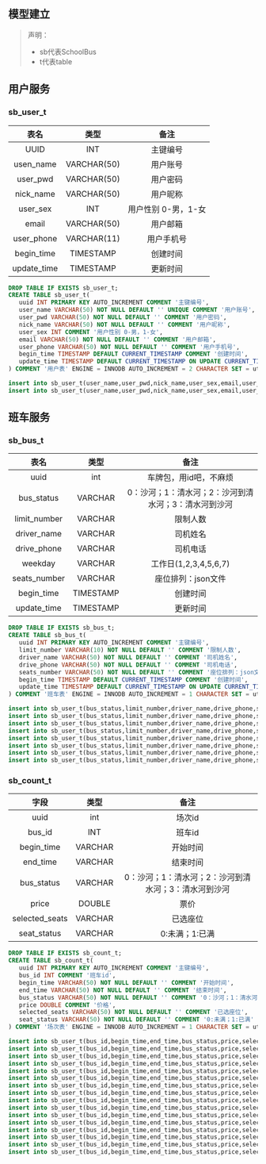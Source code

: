 ## 模型建立

> 声明：
>
> - sb代表SchoolBus
> - t代表table

## 用户服务

### sb_user_t

|    表名     |    类型     |        备注         |
| :---------: | :---------: | :-----------------: |
|    UUID     |     INT     |      主键编号       |
|  usen_name  | VARCHAR(50) |      用户账号       |
|  user_pwd   | VARCHAR(50) |      用户密码       |
|  nick_name  | VARCHAR(50) |      用户昵称       |
|  user_sex   |     INT     | 用户性别 0-男，1-女 |
|    email    | VARCHAR(50) |      用户邮箱       |
| user_phone  | VARCHAR(11) |     用户手机号      |
| begin_time  |  TIMESTAMP  |      创建时间       |
| update_time |  TIMESTAMP  |      更新时间       |

```sql
DROP TABLE IF EXISTS sb_user_t;
CREATE TABLE sb_user_t(
   uuid INT PRIMARY KEY AUTO_INCREMENT COMMENT '主键编号',
   user_name VARCHAR(50) NOT NULL DEFAULT '' UNIQUE COMMENT '用户账号',
   user_pwd VARCHAR(50) NOT NULL DEFAULT '' COMMENT '用户密码',
   nick_name VARCHAR(50) NOT NULL DEFAULT '' COMMENT '用户昵称',
   user_sex INT COMMENT '用户性别 0-男，1-女',
   email VARCHAR(50) NOT NULL DEFAULT '' COMMENT '用户邮箱',
   user_phone VARCHAR(50) NOT NULL DEFAULT '' COMMENT '用户手机号',
   begin_time TIMESTAMP DEFAULT CURRENT_TIMESTAMP COMMENT '创建时间',
   update_time TIMESTAMP DEFAULT CURRENT_TIMESTAMP ON UPDATE CURRENT_TIMESTAMP COMMENT '修改时间'
) COMMENT '用户表' ENGINE = INNODB AUTO_INCREMENT = 2 CHARACTER SET = utf8 COLLATE = utf8_general_ci ROW_FORMAT = DYNAMIC;

insert into sb_user_t(user_name,user_pwd,nick_name,user_sex,email,user_phone) values('admin','0192023a7bbd73250516f069df18b500','隔壁泰山',0,'admin@qq.com','13888888888');
insert into sb_user_t(user_name,user_pwd,nick_name,user_sex,email,user_phone) values('jiangzh','5e2de6bd1c9b50f6e27d4e55da43b917','阿里郎',0,'jiangzh@qq.com','13866666666');
```

## 班车服务

### sb_bus_t

|     表名     |   类型    |                         备注                         |
| :----------: | :-------: | :--------------------------------------------------: |
|     uuid     |    int    |                车牌包，用id吧，不麻烦                |
|  bus_status  |  VARCHAR  | 0：沙河；1：清水河；2：沙河到清水河；3：清水河到沙河 |
| limit_number |  VARCHAR  |                       限制人数                       |
| driver_name  |  VARCHAR  |                       司机姓名                       |
| drive_phone  |  VARCHAR  |                       司机电话                       |
|   weekday    |  VARCHAR  |                工作日(1,2,3,4,5,6,7)                 |
| seats_number |  VARCHAR  |                  座位排列：json文件                  |
|  begin_time  | TIMESTAMP |                       创建时间                       |
| update_time  | TIMESTAMP |                       更新时间                       |

```sql
DROP TABLE IF EXISTS sb_bus_t;
CREATE TABLE sb_bus_t(
   uuid INT PRIMARY KEY AUTO_INCREMENT COMMENT '主键编号',
   limit_number VARCHAR(10) NOT NULL DEFAULT '' COMMENT '限制人数',
   driver_name VARCHAR(50) NOT NULL DEFAULT '' COMMENT '司机姓名',
   drive_phone VARCHAR(50) NOT NULL DEFAULT '' COMMENT '司机电话',
   seats_number VARCHAR(50) NOT NULL DEFAULT '' COMMENT '座位排列：json文件',
   begin_time TIMESTAMP DEFAULT CURRENT_TIMESTAMP COMMENT '创建时间',
   update_time TIMESTAMP DEFAULT CURRENT_TIMESTAMP ON UPDATE CURRENT_TIMESTAMP COMMENT '修改时间'
) COMMENT '班车表' ENGINE = INNODB AUTO_INCREMENT = 1 CHARACTER SET = utf8 COLLATE = utf8_general_ci ROW_FORMAT = DYNAMIC;

insert into sb_user_t(bus_status,limit_number,driver_name,drive_phone,seat_number) values('20','买','135','/file/seat.json');
insert into sb_user_t(bus_status,limit_number,driver_name,drive_phone,seat_number) values('20','赵','135','/file/seat.json');
insert into sb_user_t(bus_status,limit_number,driver_name,drive_phone,seat_number) values('20','李','135','/file/seat.json');
insert into sb_user_t(bus_status,limit_number,driver_name,drive_phone,seat_number) values('20','王','135','/file/seat.json');
insert into sb_user_t(bus_status,limit_number,driver_name,drive_phone,seat_number) values('20','牛','135','/file/seat.json');
insert into sb_user_t(bus_status,limit_number,driver_name,drive_phone,seat_number) values('20','马','135','/file/seat.json');
insert into sb_user_t(bus_status,limit_number,driver_name,drive_phone,seat_number) values('20','狗','135','/file/seat.json');
insert into sb_user_t(bus_status,limit_number,driver_name,drive_phone,seat_number) values('20','王','135','/file/seat.json');
```

### sb_count_t

|      字段      |  类型   |                         备注                         |
| :------------: | :-----: | :--------------------------------------------------: |
|      uuid      |   int   |                        场次id                        |
|     bus_id     |   INT   |                        班车id                        |
|   begin_time   | VARCHAR |                       开始时间                       |
|    end_time    | VARCHAR |                       结束时间                       |
|   bus_status   | VARCHAR | 0：沙河；1：清水河；2：沙河到清水河；3：清水河到沙河 |
|     price      | DOUBLE  |                         票价                         |
| selected_seats | VARCHAR |                       已选座位                       |
|  seat_status   | VARCHAR |                    0:未满；1:已满                    |

```sql
DROP TABLE IF EXISTS sb_count_t;
CREATE TABLE sb_count_t(
   uuid INT PRIMARY KEY AUTO_INCREMENT COMMENT '主键编号',
   bus_id INT COMMENT '班车id',
   begin_time VARCHAR(50) NOT NULL DEFAULT '' COMMENT '开始时间',
   end_time VARCHAR(50) NOT NULL DEFAULT '' COMMENT '结束时间',
   bus_status VARCHAR(50) NOT NULL DEFAULT '' COMMENT '0：沙河；1：清水河；2：沙河到清水河；3：清水河到沙河',
   price DOUBLE COMMENT '价格',
   selected_seats VARCHAR(50) NOT NULL DEFAULT '' COMMENT '已选座位',
   seat_status VARCHAR(50) NOT NULL DEFAULT '' COMMENT '0:未满；1:已满'
) COMMENT '场次表' ENGINE = INNODB AUTO_INCREMENT = 1 CHARACTER SET = utf8 COLLATE = utf8_general_ci ROW_FORMAT = DYNAMIC;

insert into sb_user_t(bus_id,begin_time,end_time,bus_status,price,selected_seats,seat_status) values(1,'08:00','09:00','0', '', '0');
insert into sb_user_t(bus_id,begin_time,end_time,bus_status,price,selected_seats,seat_status) values(2,'08:30','09:30','0', '', '0');
insert into sb_user_t(bus_id,begin_time,end_time,bus_status,price,selected_seats,seat_status) values(3,'09:00','10:00','0', '', '0');
insert into sb_user_t(bus_id,begin_time,end_time,bus_status,price,selected_seats,seat_status) values(4,'09:30','10:30','0', '', '0');
insert into sb_user_t(bus_id,begin_time,end_time,bus_status,price,selected_seats,seat_status) values(1,'09:30','10:30','1', '', '0');
insert into sb_user_t(bus_id,begin_time,end_time,bus_status,price,selected_seats,seat_status) values(2,'10:00','11:30','1', '', '0');
insert into sb_user_t(bus_id,begin_time,end_time,bus_status,price,selected_seats,seat_status) values(5,'08:00','09:00','1', '', '0');
insert into sb_user_t(bus_id,begin_time,end_time,bus_status,price,selected_seats,seat_status) values(6,'09:30','10:30','1', '', '0');
insert into sb_user_t(bus_id,begin_time,end_time,bus_status,price,selected_seats,seat_status) values(3,'14:00','15:00','1', '', '0');
insert into sb_user_t(bus_id,begin_time,end_time,bus_status,price,selected_seats,seat_status) values(4,'15:30','16:30','1', '', '0');
insert into sb_user_t(bus_id,begin_time,end_time,bus_status,price,selected_seats,seat_status) values(7,'17:00','18:00','1', '', '0');
insert into sb_user_t(bus_id,begin_time,end_time,bus_status,price,selected_seats,seat_status) values(5,'14:00','15:00','0', '', '0');
insert into sb_user_t(bus_id,begin_time,end_time,bus_status,price,selected_seats,seat_status) values(6,'15:30','16:30','0', '', '0');
insert into sb_user_t(bus_id,begin_time,end_time,bus_status,price,selected_seats,seat_status) values(8,'17:00','18:00','0', '', '0');
insert into sb_user_t(bus_id,begin_time,end_time,bus_status,price,selected_seats,seat_status) values(7,'20:00','21:00','0', '', '0');
insert into sb_user_t(bus_id,begin_time,end_time,bus_status,price,selected_seats,seat_status) values(8,'20:00','21:00','1', '', '0');
```

